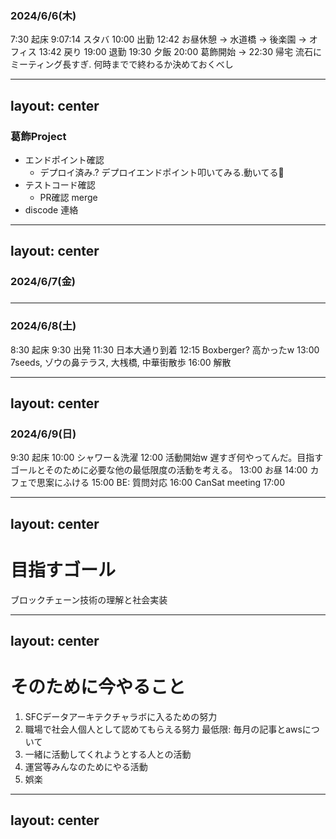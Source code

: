 ### 2024/6/6(木)

7:30 起床
9:07:14 スタバ
10:00 出勤
12:42 お昼休憩
-> 水道橋 -> 後楽園 -> オフィス
13:42 戻り
19:00 退勤
19:30 夕飯
20:00 葛飾開始 -> 22:30 帰宅 流石にミーティング長すぎ. 何時までで終わるか決めておくべし

---
layout: center
---

### 葛飾Project
- エンドポイント確認
    - デプロイ済み.? デプロイエンドポイント叩いてみる.動いてる🙌
- テストコード確認
    - PR確認 merge
- discode 連絡

---
layout: center
---

### 2024/6/7(金)

### 

---

### 2024/6/8(土)

8:30 起床
9:30 出発
11:30 日本大通り到着
12:15 Boxberger? 高かったw
13:00 7seeds, ゾウの鼻テラス, 大桟橋, 中華街散歩
16:00 解散

---
layout: center
---

### 2024/6/9(日)

9:30 起床
10:00 シャワー＆洗濯
12:00 活動開始w 遅すぎ何やってんだ。目指すゴールとそのために必要な他の最低限度の活動を考える。
13:00 お昼
14:00 カフェで思案にふける
15:00 BE: 質問対応
16:00 CanSat meeting
17:00 

---
layout: center
---

# 目指すゴール
ブロックチェーン技術の理解と社会実装

---
layout: center
---

# そのために今やること

1. SFCデータアーキテクチャラボに入るための努力
2. 職場で社会人個人として認めてもらえる努力
    最低限: 毎月の記事とawsについて
3. 一緒に活動してくれようとする人との活動
5. 運営等みんなのためにやる活動
6. 娯楽

---
layout: center
---

